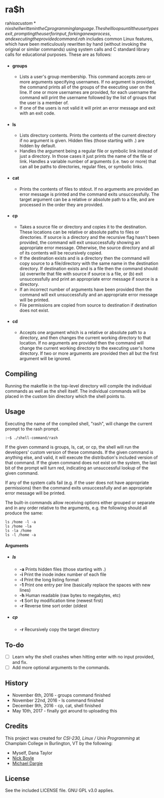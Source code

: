 # ra$h

ra$h is a custom *nix shell written in the C programming language. The shell loops until the user types exit, prompting the user for input, forking a new process, and executing the provided command. ra$h includes common Linux features, which have been meticulously rewritten by hand (without invoking the original or similar commands) using system calls and C standard library calls for educational purposes. These are as follows:

- #### groups
    - Lists a user's group membership. This command accepts zero or more arguments specifying usernames. If no argument is provided, the command prints all of the groups of the executing user on the line. If one or more usernames are provided, for each username the command will print the username followed by the list of groups that the user is a member of. 
    - If one of the users is not valid it will print an error message and exit with an exit code.
- #### ls
    - Lists directory contents. Prints the contents of the current directory if no argument is given. Hidden files (those starting with .) are hidden by default. 
    - Handles the argument being a regular file or symbolic link instead of just a directory. In those cases it just prints the name of the file or link. Handles a variable number of arguments (i.e. two or more) that can all be paths to directories, regular files, or symbolic links.
- #### cat
    - Prints the contents of files to stdout. If no arguments are provided an error message is printed and the command exits unsuccessfully. The target argument can be a relative or absolute path to a file, and are processed in the order they are provided.
- #### cp
    - Takes a source file or directory and copies it to the destination. These locations can be relative or absolute paths to files or directories. If source is a directory and the recursive flag hasn't been provided, the command will exit unsuccessfully showing an appropriate error message. Otherwise, the source directory and all of its contents will be recursively copied. 
    - If the destination exists and is a directory then the command will copy source to a file/directory with the same name in the destination directory. If destination exists and is a file then the command should: (a) overwrite that file with source if source is a file, or (b) exit unsuccessfully and print an appropriate error message if source is a directory.
    - If an incorrect number of arguments have been provided then the command will exit unsuccessfully and an appropriate error message will be printed.
    - File permissions are copied from source to destination if destination does not exist.
- #### cd
    - Accepts one argument which is a relative or absolute path to a directory, and then changes the current working directory to that location. If no arguments are provided then the command will change the current working directory to the executing user's home directory. If two or more arguments are provided then all but the first argument will be ignored.
	
## Compiling
Running the makefile in the top-level directory will compile the individual commands as well as the shell itself. The individual commands will be placed in the custom bin directory which the shell points to.
	
## Usage

Executing the name of the compiled shell, "rash", will change the current prompt to the rash prompt. 
```
:~$ ./shell-command/rash
```
If the given command is groups, ls, cat, or cp, the shell will run the developers' custom version of these commands. If the given command is anything else, and valid, it will execute the distribution's included version of that command. If the given command does not exist on the system, the last bit of the prompt will turn red, indicating an unsuccessful lookup of the given command.

If any of the system calls fail (e.g. if the user does not have appropriate permissions) then the command exits unsuccessfully and an appropriate error message will be printed. 

The built-in commands allow receiving options either grouped or separate and in any order relative to the arguments, e.g. the following should all produce the same:
```
ls /home -l -a
ls /home -la
ls -la /home
ls -l /home -a
```

#### Arguments
 - ##### ls
    - **-a** Prints hidden files (those starting with .)
    - **-i** Print the inode index number of each file
    - **-l** Print the long listing format
    - **-1** Print one entry per line (basically replace the spaces with new lines)
    - **-h** Human readable (raw bytes to megabytes, etc)
    - **-t** Sort by modification time (newest first)
    - **-r** Reverse time sort order (oldest
 - ##### cp
    - **-r** Recursively copy the target directory

## To-do
-[ ] Learn why the shell crashes when hitting enter with no input provided, and fix.  
-[ ] Add more optional arguments to the commands.

## History

- November 6th, 2016 - groups command finished
- November 22nd, 2016 - ls command finished
- December 9th, 2016 - cp, cat, shell finished
- May 10th, 2017 - finally got around to uploading this

## Credits

This project was created for *CSI-230, Linux / Unix Programming* at Champlain College in Burlington, VT by the following:

- Myself, Dana Taylor
- [Nick Boyle](https://github.com/nickeb96)
- [Michael Dargie](https://github.com/MikeDargie) 

## License
See the included LICENSE file. GNU GPL v3.0 applies.
